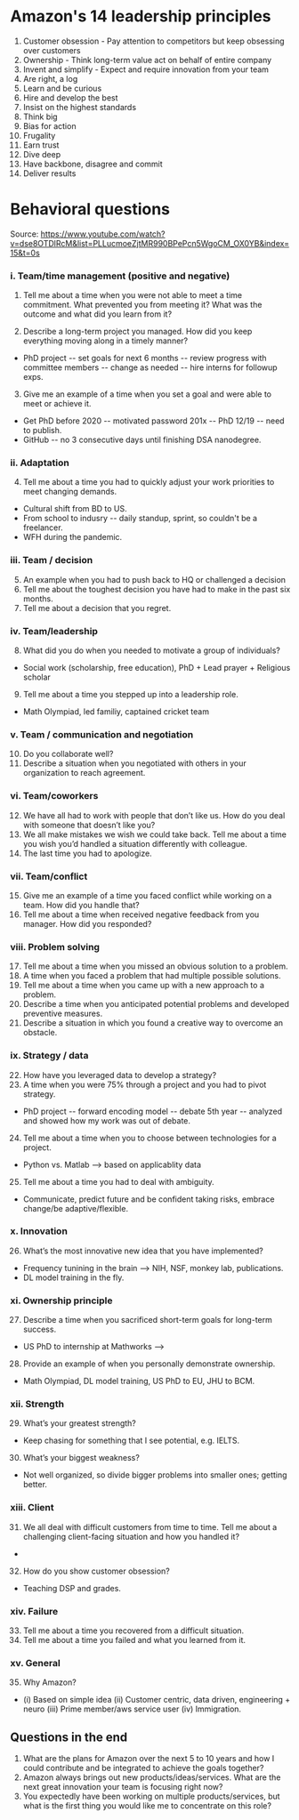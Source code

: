 # Amazon's 14 leadership principles
1. Customer obsession - Pay attention to competitors but keep obsessing over customers
2. Ownership - Think long-term value act on behalf of entire company
3. Invent and simplify - Expect and require innovation from your team
4. Are right, a log
5. Learn and be curious
6. Hire and develop the best
7. Insist on the highest standards
8. Think big
9. Bias for action
10. Frugality
11. Earn trust
12. Dive deep
13. Have backbone, disagree and commit
14. Deliver results

# Behavioral questions
Source: https://www.youtube.com/watch?v=dse8OTDlRcM&list=PLLucmoeZjtMR990BPePcn5WgoCM_OX0YB&index=15&t=0s

### i. Team/time management (positive and negative)
1) Tell me about a time when you were not able to meet a time commitment. What prevented you from meeting it? What was the outcome and what did you learn from it?

2) Describe a long-term project you managed. How did you keep everything moving along in a timely manner?
* PhD project -- set goals for next 6 months -- review progress with committee members -- change as needed -- hire interns for followup exps.
3) Give me an example of a time when you set a goal and were able to meet or achieve it.
* Get PhD before 2020 -- motivated password 201x -- PhD 12/19 -- need to publish.
* GitHub -- no 3 consecutive days until finishing DSA nanodegree.

### ii. Adaptation
4) Tell me about a time you had to quickly adjust your work priorities to meet changing demands.
* Cultural shift from BD to US.
* From school to indusry -- daily standup, sprint, so couldn't be a freelancer.
* WFH during the pandemic.

### iii. Team / decision
5) An example when you had to push back to HQ or challenged a decision 
6) Tell me about the toughest decision you have had to make in the past six months.
7) Tell me about a decision that you regret.

### iv. Team/leadership
8) What did you do when you needed to motivate a group of individuals?
* Social work (scholarship, free education), PhD + Lead prayer + Religious scholar
9) Tell me about a time you stepped up into a leadership role.
* Math Olympiad, led familiy, captained cricket team

### v. Team / communication and negotiation
10) Do you collaborate well?
11) Describe a situation when you negotiated with others in your organization to reach agreement.

### vi. Team/coworkers
12) We have all had to work with people that don’t like us. How do you deal with someone that doesn’t like you?
13) We all make mistakes we wish we could take back. Tell me about a time you wish you’d handled a situation differently with colleague.
14) The last time you had to apologize.

### vii. Team/conflict
15) Give me an example of a time you faced conflict while working on a team. How did you handle that?
16) Tell me about a time when received negative feedback from you manager. How did you responded?

### viii. Problem solving
17) Tell me about a time when you missed an obvious solution to a problem.
18) A time when you faced a problem that had multiple possible solutions.
19) Tell me about a time when you came up with a new approach to a problem.
20) Describe a time when you anticipated potential problems and developed preventive measures.
21) Describe a situation in which you found a creative way to overcome an obstacle.

### ix. Strategy / data
22) How have you leveraged data to develop a strategy?
23) A time when you were 75% through a project and you had to pivot strategy.
* PhD project -- forward encoding model -- debate 5th year -- analyzed and showed how my work was out of debate.
24) Tell me about a time when you to choose between technologies for a project.
* Python vs. Matlab --> based on applicablity data
25) Tell me about a time you had to deal with ambiguity.
* Communicate, predict future and be confident taking risks, embrace change/be adaptive/flexible.

### x. Innovation
26) What’s the most innovative new idea that you have implemented?
* Frequency tunining in the brain --> NIH, NSF, monkey lab, publications.
* DL model training in the fly.

### xi. Ownership principle
27) Describe a time when you sacrificed short-term goals for long-term success.
* US PhD to internship at Mathworks --> 
28) Provide an example of when you personally demonstrate ownership.
* Math Olympiad, DL model training, US PhD to EU, JHU to BCM.

### xii. Strength
29) What’s your greatest strength?
* Keep chasing for something that I see potential, e.g. IELTS.
30) What’s your biggest weakness?
* Not well organized, so divide bigger problems into smaller ones; getting better.

### xiii. Client
31) We all deal with difficult customers from time to time. Tell me about a challenging client-facing situation and how you handled it?
* 
32) How do you show customer obsession?
* Teaching DSP and grades.

### xiv. Failure
33) Tell me about a time you recovered from a difficult situation.
34) Tell me about a time you failed and what you learned from it.

### xv. General
35) Why Amazon?
* (i) Based on simple idea (ii) Customer centric, data driven, engineering + neuro (iii) Prime member/aws service user (iv) Immigration.

## Questions in the end
1. What are the plans for Amazon over the next 5 to 10 years and how I could contribute and be integrated to achieve the goals together?
2. Amazon always brings out new products/ideas/services. What are the next great innovation your team is focusing right now?
3. You expectedly have been working on multiple products/services, but what is the first thing you would like me to concentrate on this role?
